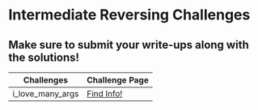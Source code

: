 
# Intermediate Reversing Challenges

## Make sure to submit your write-ups along with the solutions!

| Challenges | Challenge Page |
|--|--|
| i_love_many_args | [Find Info!](i_love_many_args) |
